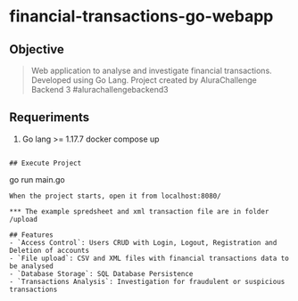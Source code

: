 # financial-transactions-go-webapp

## Objective
>Web application to analyse and investigate financial transactions. 
Developed using Go Lang. 
Project created by AluraChallenge Backend 3 #alurachallengebackend3

## Requeriments

1) Go lang >= 1.17.7
docker compose up
```

## Execute Project
```
go run main.go
```
When the project starts, open it from localhost:8080/

*** The example spredsheet and xml transaction file are in folder /upload

## Features
- `Access Control`: Users CRUD with Login, Logout, Registration and Deletion of accounts
- `File upload`: CSV and XML files with financial transactions data to be analysed
- `Database Storage`: SQL Database Persistence
- `Transactions Analysis`: Investigation for fraudulent or suspicious transactions
